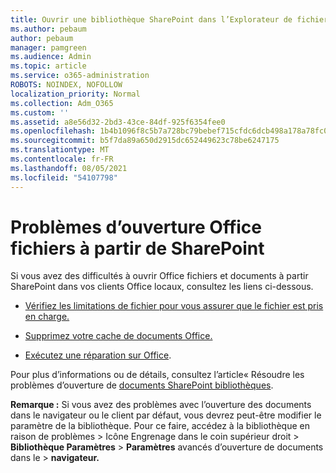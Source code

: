```yaml
---
title: Ouvrir une bibliothèque SharePoint dans l’Explorateur de fichiers
ms.author: pebaum
author: pebaum
manager: pamgreen
ms.audience: Admin
ms.topic: article
ms.service: o365-administration
ROBOTS: NOINDEX, NOFOLLOW
localization_priority: Normal
ms.collection: Adm_O365
ms.custom: ''
ms.assetid: a8e56d32-2bd3-43ce-84df-925f6354fee0
ms.openlocfilehash: 1b4b1096f8c5b7a728bc79bebef715cfdc6dcb498a178a78fc0e0fff0faa5585
ms.sourcegitcommit: b5f7da89a650d2915dc652449623c78be6247175
ms.translationtype: MT
ms.contentlocale: fr-FR
ms.lasthandoff: 08/05/2021
ms.locfileid: "54107798"
---
```

# <a name="problems-opening-office-files-from-sharepoint"></a>Problèmes d’ouverture Office fichiers à partir de SharePoint

Si vous avez des difficultés à ouvrir Office fichiers et documents à partir SharePoint dans vos clients Office locaux, consultez les liens ci-dessous. 

- [Vérifiez les limitations de fichier pour vous assurer que le fichier est pris en charge.](https://support.office.com/article/Invalid-file-names-and-file-types-in-OneDrive-OneDrive-for-Business-and-SharePoint-64883a5d-228e-48f5-b3d2-eb39e07630fa)

- [Supprimez votre cache de documents Office.](https://support.office.com/article/Delete-your-Office-Document-Cache-b1d3765e-d71b-4bb8-99ca-acd22c42995d)

- [Exécutez une réparation sur Office](https://support.office.com/Article/Repair-an-Office-application-7821d4b6-7c1d-4205-aa0e-a6b40c5bb88b).

Pour plus d’informations ou de détails, consultez l’article« Résoudre les problèmes d’ouverture de [documents SharePoint bibliothèques](https://support.office.com/article/Fix-problems-opening-documents-in-SharePoint-libraries-31329FA1-4AD0-47FC-95D8-BB0C5B12A536).

**Remarque :** Si vous avez des problèmes avec l’ouverture des documents dans le navigateur ou le client par défaut, vous devrez peut-être modifier le paramètre de la bibliothèque. Pour ce faire, accédez à la bibliothèque en raison de problèmes > Icône Engrenage dans le coin supérieur droit > **Bibliothèque Paramètres**  >   **Paramètres** avancés d’ouverture de documents dans le  >  **navigateur.**

